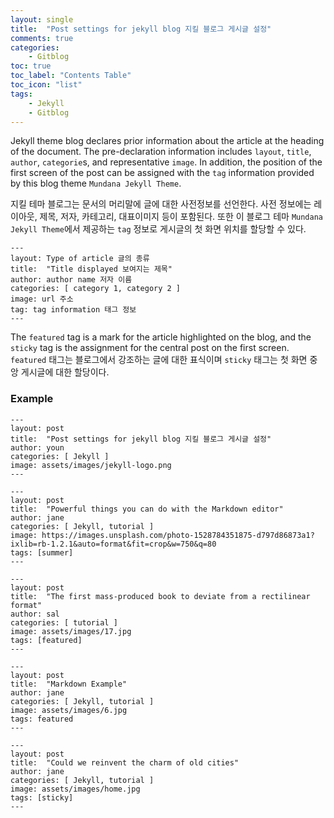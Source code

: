 ```yaml
---
layout: single
title:  "Post settings for jekyll blog 지킬 블로그 게시글 설정"
comments: true
categories:
    - Gitblog
toc: true
toc_label: "Contents Table"
toc_icon: "list"
tags: 
    - Jekyll
    - Gitblog
---
```



Jekyll theme blog declares prior information about the article at the heading of the document. The pre-declaration information includes `layout`, `title`, `author`, `categorie`s, and representative `image`. In addition, the position of the first screen of the post can be assigned with the `tag` information provided by this blog theme `Mundana Jekyll Theme`.

지킬 테마 블로그는 문서의 머리말에 글에 대한 사전정보를 선언한다. 사전 정보에는 레이아웃, 제목, 저자, 카테고리, 대표이미지 등이 포함된다. 또한 이 블로그 테마 `Mundana Jekyll Theme`에서 제공하는 `tag` 정보로 게시글의 첫 화면 위치를 할당할 수 있다. 


```
---
layout: Type of article 글의 종류
title:  "Title displayed 보여지는 제목"
author: author name 저자 이름
categories: [ category 1, category 2 ]
image: url 주소
tag: tag information 태그 정보
---
```


The `featured` tag is a mark for the article highlighted on the blog, and the `sticky` tag is the assignment for the central post on the first screen.  
`featured` 태그는 블로그에서 강조하는 글에 대한 표식이며 `sticky` 태그는 첫 화면 중앙 게시글에 대한 할당이다. 

### Example  
```
---
layout: post
title:  "Post settings for jekyll blog 지킬 블로그 게시글 설정"
author: youn
categories: [ Jekyll ]
image: assets/images/jekyll-logo.png
---

---
layout: post
title:  "Powerful things you can do with the Markdown editor"
author: jane
categories: [ Jekyll, tutorial ]
image: https://images.unsplash.com/photo-1528784351875-d797d86873a1?ixlib=rb-1.2.1&auto=format&fit=crop&w=750&q=80
tags: [summer]
---

---
layout: post
title:  "The first mass-produced book to deviate from a rectilinear format"
author: sal
categories: [ tutorial ]
image: assets/images/17.jpg
tags: [featured]
---

---
layout: post
title:  "Markdown Example"
author: jane
categories: [ Jekyll, tutorial ]
image: assets/images/6.jpg
tags: featured
---

---
layout: post
title:  "Could we reinvent the charm of old cities"
author: jane
categories: [ Jekyll, tutorial ]
image: assets/images/home.jpg
tags: [sticky]
---
```

